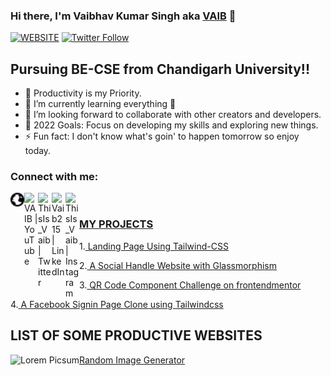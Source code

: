 ### Hi there, I'm Vaibhav Kumar Singh aka [VAIB](https://vaib.carrd.co) 👋 

[![WEBSITE](https://forthebadge.com/images/badges/built-with-love.svg)](https://vaib.carrd.co)
[![Twitter Follow](https://img.shields.io/twitter/follow/ThisIs_Vaib?color=1DA1F2&logo=twitter&style=for-the-badge)](https://twitter.com/intent/follow?)

## Pursuing BE-CSE from Chandigarh University!!

- 🔭 Productivity is my Priority.
- 🌱 I’m currently learning everything 🤣
- 👯 I’m looking forward to collaborate with other creators and developers.
- 🥅 2022 Goals: Focus on developing my skills and exploring new things.
- ⚡ Fun fact: I don't know what's goin' to happen tomorrow so enjoy today.

### Connect with me:

[<img align="left" alt="vaib.carrd.co" width="22px" src="https://raw.githubusercontent.com/iconic/open-iconic/master/svg/globe.svg" />][website]
[<img align="left" alt="VAIB | YouTube" width="22px" src="https://cdn.jsdelivr.net/npm/simple-icons@v3/icons/youtube.svg" />][youtube]
[<img align="left" alt="ThisIs_Vaib| Twitter" width="22px" src="https://cdn.jsdelivr.net/npm/simple-icons@v3/icons/twitter.svg" />][twitter]
[<img align="left" alt="Vaib215 | LinkedIn" width="22px" src="https://cdn.jsdelivr.net/npm/simple-icons@v3/icons/linkedin.svg" />][linkedin]
[<img align="left" alt="ThisIs_Vaib | Instagram" width="22px" src="https://cdn.jsdelivr.net/npm/simple-icons@v3/icons/instagram.svg" />][instagram]

<br />

[website]: https://vaib.carrd.co
[twitter]: https://twitter.com/ThisIs_Vaib
[youtube]: https://www.youtube.com/channel/UCPZ5db41kNeoJ_9Wb6umM1A
[instagram]: https://instagram.com/ThisIs_Vaib
[linkedin]: https://linkedin.com/in/Vaib215
[lorempicsum]: https://picsum.photos/

### [ MY PROJECTS ](https://vaib215.github.io/Projects)

1.[ Landing Page Using Tailwind-CSS](https://vaib215.github.io/Projects/vaibphone.html)

2.[ A Social Handle Website with Glassmorphism](https://vaib215.github.io/Projects/portfolio.html)

3.[ QR Code Component Challenge on frontendmentor](https://vaib215.github.io/QR-Code-component/)

4.[ A Facebook Signin Page Clone using Tailwindcss](https://vaib215.github.io/Projects/fb-clone.html)


## LIST OF SOME PRODUCTIVE WEBSITES

[<img align="left" alt="Lorem Picsum" src="https://picsum.photos/22/" />Random Image Generator][lorempicsum]
